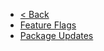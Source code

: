 <!-- docs/contributing/_sidebar.md -->

* [< Back](/)
* [Feature Flags](/contributing/feature-flags.md)
* [Package Updates](/contributing/package-updates.md)
